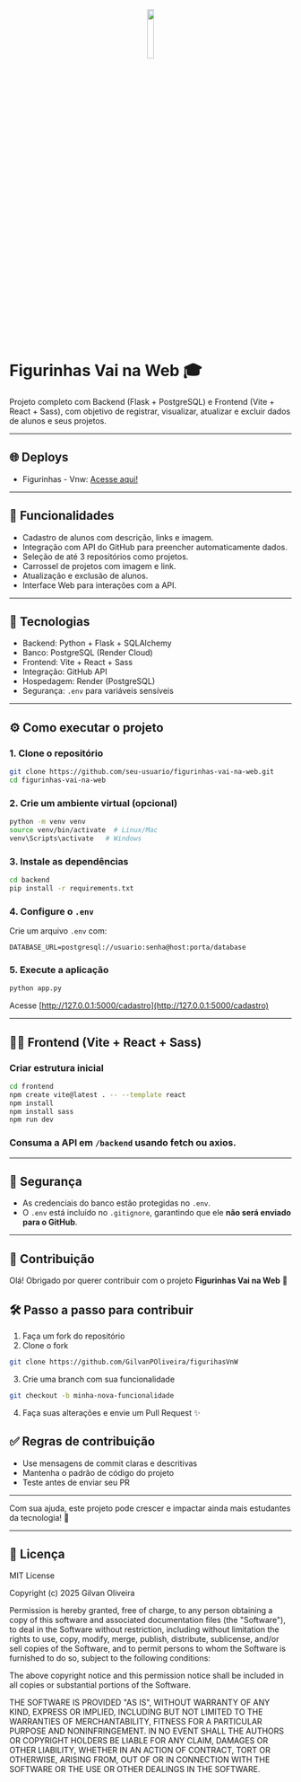 <div align="center"><img src="https://github.com/user-attachments/assets/bc7c6790-e362-4270-a35d-07a5404962f6" width="15%" /></div>


# Figurinhas Vai na Web 🎓 

Projeto completo com Backend (Flask + PostgreSQL) e Frontend (Vite + React + Sass), com objetivo de registrar, visualizar, atualizar e excluir dados de alunos e seus projetos.

---

## 🌐 Deploys
- Figurinhas - Vnw: [Acesse aqui!](https://figurihas-vnw.vercel.app/)

---

## 📌 Funcionalidades

- Cadastro de alunos com descrição, links e imagem.
- Integração com API do GitHub para preencher automaticamente dados.
- Seleção de até 3 repositórios como projetos.
- Carrossel de projetos com imagem e link.
- Atualização e exclusão de alunos.
- Interface Web para interações com a API.

---

## 🚀 Tecnologias

- Backend: Python + Flask + SQLAlchemy
- Banco: PostgreSQL (Render Cloud)
- Frontend: Vite + React + Sass
- Integração: GitHub API
- Hospedagem: Render (PostgreSQL)
- Segurança: `.env` para variáveis sensíveis

---

## ⚙️ Como executar o projeto

### 1. Clone o repositório

```bash
git clone https://github.com/seu-usuario/figurinhas-vai-na-web.git
cd figurinhas-vai-na-web
```

### 2. Crie um ambiente virtual (opcional)

```bash
python -m venv venv
source venv/bin/activate  # Linux/Mac
venv\Scripts\activate   # Windows
```

### 3. Instale as dependências

```bash
cd backend
pip install -r requirements.txt
```

### 4. Configure o `.env`

Crie um arquivo `.env` com:

```
DATABASE_URL=postgresql://usuario:senha@host:porta/database
```

### 5. Execute a aplicação

```bash
python app.py
```

Acesse [http://127.0.0.1:5000/cadastro](http://127.0.0.1:5000/cadastro)

---

## 🧑‍💻 Frontend (Vite + React + Sass)

### Criar estrutura inicial

```bash
cd frontend
npm create vite@latest . -- --template react
npm install
npm install sass
npm run dev
```

### Consuma a API em `/backend` usando fetch ou axios.

---

## 🔐 Segurança

- As credenciais do banco estão protegidas no `.env`.
- O `.env` está incluído no `.gitignore`, garantindo que ele **não será enviado para o GitHub**.

---

## 🤝 Contribuição

Olá! Obrigado por querer contribuir com o projeto **Figurinhas Vai na Web** 🎉

## 🛠 Passo a passo para contribuir
1. Faça um fork do repositório
2. Clone o fork
```bash
git clone https://github.com/GilvanPOliveira/figurihasVnW
```
3. Crie uma branch com sua funcionalidade
```bash
git checkout -b minha-nova-funcionalidade
```
4. Faça suas alterações e envie um Pull Request ✨

## ✅ Regras de contribuição
- Use mensagens de commit claras e descritivas
- Mantenha o padrão de código do projeto
- Teste antes de enviar seu PR

---

Com sua ajuda, este projeto pode crescer e impactar ainda mais estudantes da tecnologia! 🚀

---

## 📄 Licença

MIT License

Copyright (c) 2025 Gilvan Oliveira

Permission is hereby granted, free of charge, to any person obtaining a copy
of this software and associated documentation files (the "Software"), to deal
in the Software without restriction, including without limitation the rights
to use, copy, modify, merge, publish, distribute, sublicense, and/or sell
copies of the Software, and to permit persons to whom the Software is
furnished to do so, subject to the following conditions:

The above copyright notice and this permission notice shall be included in all
copies or substantial portions of the Software.

THE SOFTWARE IS PROVIDED "AS IS", WITHOUT WARRANTY OF ANY KIND, EXPRESS OR
IMPLIED, INCLUDING BUT NOT LIMITED TO THE WARRANTIES OF MERCHANTABILITY,
FITNESS FOR A PARTICULAR PURPOSE AND NONINFRINGEMENT. IN NO EVENT SHALL THE
AUTHORS OR COPYRIGHT HOLDERS BE LIABLE FOR ANY CLAIM, DAMAGES OR OTHER
LIABILITY, WHETHER IN AN ACTION OF CONTRACT, TORT OR OTHERWISE, ARISING FROM,
OUT OF OR IN CONNECTION WITH THE SOFTWARE OR THE USE OR OTHER DEALINGS IN THE
SOFTWARE.

